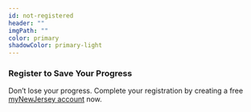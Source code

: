 ```yaml
---
id: not-registered
header: ""
imgPath: ""
color: primary
shadowColor: primary-light
---
```


### Register to Save Your Progress

Don’t lose your progress. Complete your registration by creating a free [myNewJersey account](#) now.
